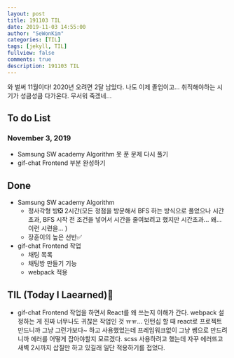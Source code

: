 ```yaml
---
layout: post
title: 191103 TIL
date: 2019-11-03 14:55:00
author: "SeWonKim"
categories: [TIL]
tags: [jekyll, TIL]
fullview: false
comments: true
description: 191103 TIL
---
```


와 벌써 11월이다!
2020년 오려면 2달 남았다. 나도 이제 졸업이고... 취직해야하는 시기가 성큼성큼 다가온다. 무서워 죽겠네...

## To do List

### November 3, 2019

- Samsung SW academy Algorithm 못 푼 문제 다시 풀기
- gif-chat Frontend 부분 완성하기


## Done

- Samsung SW academy Algorithm
    - 정사각형 방❎ 2시간(모든 정점을 방문해서 BFS 하는 방식으로 풀었으나 시간초과, BFS 시작 전 조건을 넣어서 시간을 줄여보려고 했지만 시간초과... 왜... 이런 시련을... )
    - 장훈이의 높은 선반✅
- gif-chat Frontend 작업
    - 채팅 목록
    - 채팅방 만들기 기능
    - webpack 적용


## TIL (Today I Laearned)🤔
- gif-chat Frontend 작업을 하면서 React를 왜 쓰는지 이해가 간다. webpack 설정하는 게 진짜 너무나도 귀찮은 작업인 것 ㅠㅠ... 인턴십 할 때 react로 프로젝트 만드니까 그냥 그런가보다~ 하고 사용했었는데 프레임워크없이 그냥 쌩으로 만드려니까 에러를 어떻게 잡아야할지 모르겠다. scss 사용하려고 했는데 자꾸 에러뜨고 새벽 2시까지 삽질만 하고 있길래 일단 적용하기를 접었다.